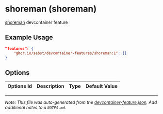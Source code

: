 
# shoreman (shoreman)

[shoreman](https://github.com/chrismytton/shoreman) devcontainer feature

## Example Usage

```json
"features": {
    "ghcr.io/sebst/devcontainer-features/shoreman:1": {}
}
```

## Options

| Options Id | Description | Type | Default Value |
|-----|-----|-----|-----|




---

_Note: This file was auto-generated from the [devcontainer-feature.json](https://github.com/sebst/devcontainer-features/blob/main/features/shoreman/devcontainer-feature.json).  Add additional notes to a `NOTES.md`._
